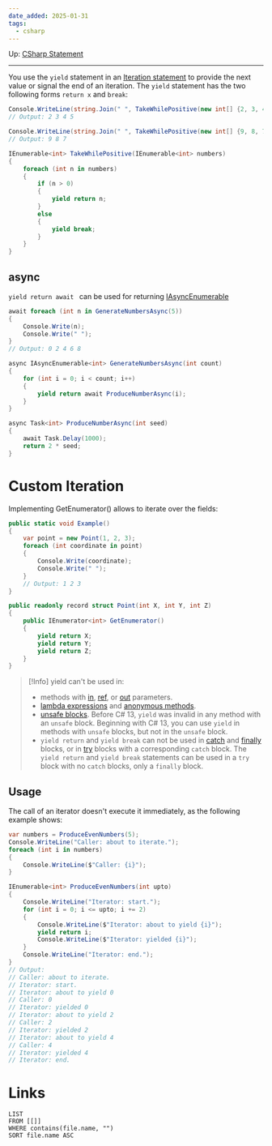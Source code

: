 ```yaml
---
date_added: 2025-01-31
tags:
  - csharp
---
```

Up: [CSharp Statement](CSharp%20Statement.md)
___

You use the `yield` statement in an [Iteration statement](Iteration%20statement.md) to provide the next value or signal the end of an iteration. The `yield` statement has the two following forms `return x` and `break`:
```cs
Console.WriteLine(string.Join(" ", TakeWhilePositive(new int[] {2, 3, 4, 5, -1, 3, 4})));
// Output: 2 3 4 5

Console.WriteLine(string.Join(" ", TakeWhilePositive(new int[] {9, 8, 7})));
// Output: 9 8 7

IEnumerable<int> TakeWhilePositive(IEnumerable<int> numbers)
{
    foreach (int n in numbers)
    {
        if (n > 0)
        {
            yield return n;
        }
        else
        {
            yield break;
        }
    }
}
```

## async
`yield return await ` can be used for returning [IAsyncEnumerable](IAsyncEnumerable.md)

```cs
await foreach (int n in GenerateNumbersAsync(5))
{
    Console.Write(n);
    Console.Write(" ");
}
// Output: 0 2 4 6 8

async IAsyncEnumerable<int> GenerateNumbersAsync(int count)
{
    for (int i = 0; i < count; i++)
    {
        yield return await ProduceNumberAsync(i);
    }
}

async Task<int> ProduceNumberAsync(int seed)
{
    await Task.Delay(1000);
    return 2 * seed;
}
```

# Custom Iteration

Implementing GetEnumerator() allows to iterate over the fields:
```cs
public static void Example()
{
    var point = new Point(1, 2, 3);
    foreach (int coordinate in point)
    {
        Console.Write(coordinate);
        Console.Write(" ");
    }
    // Output: 1 2 3
}

public readonly record struct Point(int X, int Y, int Z)
{
    public IEnumerator<int> GetEnumerator()
    {
        yield return X;
        yield return Y;
        yield return Z;
    }
}
```

>[!Info] yield can't be used in:
> - methods with [in](https://learn.microsoft.com/en-us/dotnet/csharp/language-reference/keywords/method-parameters#in-parameter-modifier), [ref](https://learn.microsoft.com/en-us/dotnet/csharp/language-reference/keywords/ref), or [out](https://learn.microsoft.com/en-us/dotnet/csharp/language-reference/keywords/method-parameters#out-parameter-modifier) parameters.
> - [lambda expressions](https://learn.microsoft.com/en-us/dotnet/csharp/language-reference/operators/lambda-expressions) and [anonymous methods](https://learn.microsoft.com/en-us/dotnet/csharp/language-reference/operators/delegate-operator).
> - [unsafe blocks](https://learn.microsoft.com/en-us/dotnet/csharp/language-reference/keywords/unsafe). Before C# 13, `yield` was invalid in any method with an `unsafe` block. Beginning with C# 13, you can use `yield` in methods with `unsafe` blocks, but not in the `unsafe` block.
> - `yield return` and `yield break` can not be used in [catch](https://learn.microsoft.com/en-us/dotnet/csharp/language-reference/statements/exception-handling-statements) and [finally](https://learn.microsoft.com/en-us/dotnet/csharp/language-reference/statements/exception-handling-statements) blocks, or in [try](https://learn.microsoft.com/en-us/dotnet/csharp/language-reference/statements/exception-handling-statements) blocks with a corresponding `catch` block. The `yield return` and `yield break` statements can be used in a `try` block with no `catch` blocks, only a `finally` block.

## Usage
The call of an iterator doesn't execute it immediately, as the following example shows:
```cs
var numbers = ProduceEvenNumbers(5);
Console.WriteLine("Caller: about to iterate.");
foreach (int i in numbers)
{
    Console.WriteLine($"Caller: {i}");
}

IEnumerable<int> ProduceEvenNumbers(int upto)
{
    Console.WriteLine("Iterator: start.");
    for (int i = 0; i <= upto; i += 2)
    {
        Console.WriteLine($"Iterator: about to yield {i}");
        yield return i;
        Console.WriteLine($"Iterator: yielded {i}");
    }
    Console.WriteLine("Iterator: end.");
}
// Output:
// Caller: about to iterate.
// Iterator: start.
// Iterator: about to yield 0
// Caller: 0
// Iterator: yielded 0
// Iterator: about to yield 2
// Caller: 2
// Iterator: yielded 2
// Iterator: about to yield 4
// Caller: 4
// Iterator: yielded 4
// Iterator: end.
```
# Links
```dataview
LIST
FROM [[]]
WHERE contains(file.name, "")
SORT file.name ASC
```
